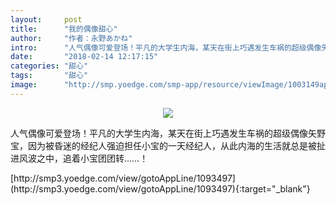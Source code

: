```yaml
---
layout:     post
title:      "我的偶像甜心"
author:     "作者：永野あかね"
intro:      "人气偶像可爱登场！平凡的大学生内海，某天在街上巧遇发生车祸的超级偶像矢野宝，因为被昏迷的经纪人强迫担任小宝的一天经纪人，从此内海的生活就总是被扯进风波之中，追着小宝团团转……！"
date:       "2018-02-14 12:17:15"
categories: "甜心"
tags:       "甜心"
image:      "http://smp.yoedge.com/smp-app/resource/viewImage/1003149appline.png"
---
```

<div style="text-align: center">
<p><img src="http://smp.yoedge.com/smp-app/resource/viewImage/1003149appline.png"/></p>
</div>
<p class="post-meta">
<span>人气偶像可爱登场！平凡的大学生内海，某天在街上巧遇发生车祸的超级偶像矢野宝，因为被昏迷的经纪人强迫担任小宝的一天经纪人，从此内海的生活就总是被扯进风波之中，追着小宝团团转……！</span>
</p>
[http://smp3.yoedge.com/view/gotoAppLine/1093497](http://smp3.yoedge.com/view/gotoAppLine/1093497){:target="_blank"}


